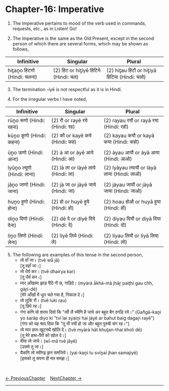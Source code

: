 # Chapter-16: Imperative

1. The Imperative pertains to mood of the verb used in commands, requests, etc., as in Listen! Go!

2. The Imperative is the same as the Old Present, except in the second person of which there are several forms, which may be shown as follows,

| Infinitive | Singular | Plural |
| ------------- | ------------- | ------------- |
| hit̥an̥o हिटणो (Hindi: चलना) | (2) हिट or hit̥iyē हिटिये (Hindi: चल) | (2) hit̥au हिटौ or hit̥iyā हिटिया (Hindi: चलो) |

3. The termination -iyē is not respectful as it is in Hindi.

4.	For the irregular verbs I have noted,

| Infinitive | Singular | Plural |
| ------------- | ------------- | ------------- |
| rūn̥o रूणो (Hindi: रहना) | (2) रौ or rayē रये (Hindi: रह) | (2) rayau रयौ or rayā रया (Hindi: रहो) |
| kūn̥o कूणो (Hindi: कहना) | (2) कौ or kayē कये (Hindi: कह) | (2) kayau कयौ or kayā कया (Hindi: कहो) |
|  |  |  |
| ūn̥o ऊणो (Hindi: आना) | (2) ā आ or àyē आये (Hindi: आ) | (2) àyau आयौ or àyā आया (Hindi: आओ) |
| lyūn̥o ल्यूणो (Hindi: लाना) | (2) lā ला or làyē लाये (Hindi: ला) | (2) lyàyau ल्यायौ or làyā लाया (Hindi: लाओ) |
|  |  |  |
| jān̥o जाणो (Hindi: जाना) | (2) jà जा or jàyē जाये (Hindi: जा) | (2) jàyau जायौ or jàyā जाया (Hindi: जाओ) |
|  |  |  |
| hun̥o हुणो (Hindi: होना) | (2) हो or huyē हुये (Hindi: हो) | (2) hoau होऔ or huyā हुया (Hindi: हों) |
|  |  |  |
| din̥o दिणो (Hindi: देना) | (2) dē दे or diyē दिये (Hindi: दे) | (2) diyau दियौ or diyā दिया (Hindi: दो) |
|  |  |  |
| lin̥o लिणो (Hindi: लेना) | (2) liyē लिये (Hindi: ले) | (2) liyau लियौ or liyā लिया (Hindi: लो) |

5. The following are examples of this tense in the second person,
   - त्वे वाँ जा। (tvē wā̃ jā)<br>
   [तू वहाँ जा।]
   - त्वे धैर्य कर। (tvē dhairya kar)<br>
   [तू धैर्य कर।]
   - म्यर आँखामा झाड़ पैठि गौ छ, गाड़िदे। (myàrà à̃khà-mā jhār̥ pait̥hi gau chh, gàr̥i-dē)<br>
   [मेरे आँखों में धूल चले गया है, निकाल दे।]
   - त्वे लुकि रौ। (tvē luki rau)<br>
   [तू छिपे रह।]
   - गंगा कणि यो शराप दियो कि "त्वी लै स्यैणि है जाये अर बहुत बैग दगड़ि रये।" (Gan̊gā-kan̥i yo śarāp diyo ki "tvī lai syain̥i hai jàyē ar bahut baig dagar̥i rayē")<br>
   [गंगा को यह श्राप दिया कि "तू भी स्त्री हो जा और बहुत पुरुषों संग रह।"]
   - त्वे म्यर हात-खुटनथै खोलि दे। (tvē myàrà hāt khut̥an-thai kholi dē)<br>
   [तू मेरे हाथ-पैरों को खोल दे।]
   - वीमा त्वे जाये। (wī-mā tvē jāyē)<br>
   [उसमे तू जा।]
   - यैकणि त्वे स्वीणइ झन समजिये। (yai-kan̥i tu svīn̥aī jhan samajiyē)<br>
   [इसको तू सपना ही मत समझ।]

<br>

[<- PreviousChapter](/major/15_OldPresent.md) &ensp; [NextChapter ->](https://pages.github.com/)

---